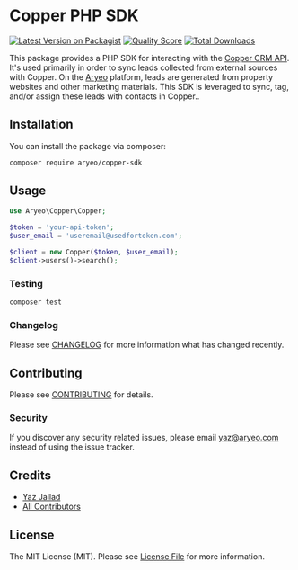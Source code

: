 # Copper PHP SDK

[![Latest Version on Packagist](https://img.shields.io/packagist/v/aryeo/copper-sdk.svg?style=flat-square)](https://packagist.org/packages/aryeo/copper-sdk)
[![Quality Score](https://img.shields.io/scrutinizer/g/aryeo/copper-sdk.svg?style=flat-square)](https://scrutinizer-ci.com/g/aryeo/copper-sdk)
[![Total Downloads](https://img.shields.io/packagist/dt/aryeo/copper-sdk.svg?style=flat-square)](https://packagist.org/packages/aryeo/copper-sdk)

This package provides a PHP SDK for interacting with the [Copper CRM API](https://developer.copper.com/index.html).
It's used primarily in order to sync leads collected from external sources with Copper. On the [Aryeo](https://www.aryeo.com/) platform, leads are generated from property websites and other marketing materials. This SDK is leveraged to sync, tag, and/or assign these leads with contacts in Copper..

## Installation

You can install the package via composer:

```bash
composer require aryeo/copper-sdk
```

## Usage

``` php
use Aryeo\Copper\Copper;

$token = 'your-api-token';
$user_email = 'useremail@usedfortoken.com';

$client = new Copper($token, $user_email);
$client->users()->search();
```

### Testing

``` bash
composer test
```

### Changelog

Please see [CHANGELOG](CHANGELOG.md) for more information what has changed recently.

## Contributing

Please see [CONTRIBUTING](CONTRIBUTING.md) for details.

### Security

If you discover any security related issues, please email yaz@aryeo.com instead of using the issue tracker.

## Credits

- [Yaz Jallad](https://github.com/ninjaparade)
- [All Contributors](../../contributors)

## License

The MIT License (MIT). Please see [License File](LICENSE.md) for more information.

